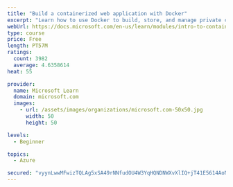 ```yaml
---
title: "Build a containerized web application with Docker"
excerpt: "Learn how to use Docker to build, store, and manage private container images with the Azure Container Registry."
webUrl: https://docs.microsoft.com/en-us/learn/modules/intro-to-containers/
type: course
price: Free
length: PT57M
ratings:
  count: 3982
  average: 4.6358614
heat: 55

provider:
  name: Microsoft Learn
  domain: microsoft.com
  images:
    - url: /assets/images/organizations/microsoft.com-50x50.jpg
      width: 50
      height: 50

levels:
  - Beginner

topics:
  - Azure

secured: "vyynLwwMFwizTQLAg5xSA49rNNfudOU4W3YqHQNDNWXvXlIQ+jT41E5614AoNFKwqOLkhy7toy9PSXxIn7d/L8hBJlP0F6TmB7sP1bTwswJgpikqIr6NuoGBYdy2+B7BOQWqXfXtTqFXdrBv914E+Bg16PSlOOuXYHPYE2rTBzrXBJTe20DzUONdEAOaXSU4vrH/dOrpPM7k3reSQvsWBz5Rvd751RRQTvD41OwzV9BDMgKc/FoV1OVYB/4LNlz/123MFcBqlejMTZ52WUaUEnYGtevWwKuezFvICiADXMN+APclJzs6jW2FG8heLEDoGUuSAjJ6hwOy9N705uwQnj0SXElH7VV5ovK9FVFPVpfOF1zCeRmUKZzmDbpXWzA6D6eTVNN5fU8exYurrH2ItX33S5AqQ9R9C3k4VbQrK+o=;gzGI9RSAmmt3xxnG1Sj4QQ=="
---
```


